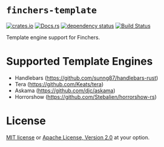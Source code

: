 # `finchers-template`

[![crates.io](https://img.shields.io/crates/v/finchers-template.svg)](https://crates.io/crates/finchers-template)
[![Docs.rs](https://docs.rs/finchers-template/badge.svg)](https://docs.rs/finchers-template)
[![dependency status](https://deps.rs/crate/finchers-template/0.1.0/status.svg)](https://deps.rs/crate/finchers-template/0.1.0)
[![Build Status](https://travis-ci.org/finchers-rs/finchers-template.svg?branch=master)](https://travis-ci.org/finchers-rs/finchers-template)

Template engine support for Finchers.

# Supported Template Engines

* Handlebars (https://github.com/sunng87/handlebars-rust)
* Tera (https://github.com/Keats/tera)
* Askama (https://github.com/djc/askama)
* Horrorshow (https://github.com/Stebalien/horrorshow-rs)

# License
[MIT license](LICENSE-MIT) or [Apache License, Version 2.0](LICENSE-APACHE) at your option.

